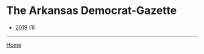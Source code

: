 # The Arkansas Democrat-Gazette

  * [2019](./the-arkansas-democrat-gazette-2019.md) (1)

----

[Home](../index.md)
